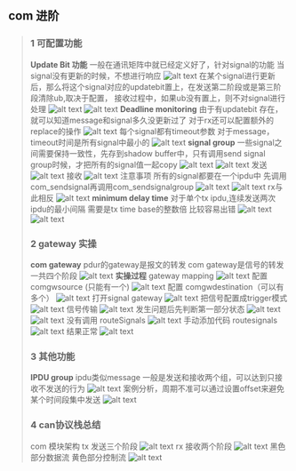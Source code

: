 ## com 进阶
> ### 1 可配置功能
> **Update Bit 功能**
> 一般在通讯矩阵中就已经定义好了，针对signal的功能
> 当signal没有更新的时候，不想进行响应
> ![alt text](image.png)
> 在某个signal进行更新后，那么将这个signal对应的updatebit置上，在发送第二阶段或是第三阶段清除ub,取决于配置，
> 接收过程中，如果ub没有置上，则不对signal进行处理
> ![alt text](image-1.png)
> ![alt text](image-2.png)
> **Deadline monitoring**
> 由于有updatebit 存在，就可以知道message和signal多久没更新过了
> 对于rx还可以配置额外的replace的操作
> ![alt text](image-3.png)
> 每个signal都有timeout参数
> 对于message，timeout时间是所有signal中最小的
> ![alt text](image-4.png)
> **signal group**
> 一些signal之间需要保持一致性，先存到shadow buffer中，只有调用send signal group时候，才把所有的signal值一起copy
> ![alt text](image-5.png)
> ![alt text](image-6.png)
> 发送
> ![alt text](image-7.png)
> 接收
> ![alt text](image-8.png)
> 注意事项
> 所有的signal都要在一个ipdu中
> 先调用com_sendsignal再调用com_sendsignalgroup
> ![alt text](image-9.png)
> ![alt text](image-11.png)
> rx与此相反
> ![alt text](image-12.png)
> **minimum delay time**
> 对于单个tx ipdu,连续发送两次ipdu的最小间隔
> 需要是tx time base的整数倍
> 比较容易出错
> ![alt text](image-13.png)
> ![alt text](image-14.png)
> ### 2 gateway 实操
> **com gateway**
> pdur的gateway是报文的转发
> com gateway是信号的转发
> 一共四个阶段
> ![alt text](image-15.png)
> **实操过程**
> gateway mapping 
> ![alt text](image-16.png)
> 配置 comgwsource (只能有一个)
> ![alt text](image-17.png)
> 配置 comgwdestination（可以有多个）
> ![alt text](image-18.png)
> 打开signal gateway
> ![alt text](image-19.png)
> 把信号配置成trigger模式
> ![alt text](image-21.png)
> 信号传输
> ![alt text](image-22.png)
> 发生问题后先判断第一部分状态
> ![alt text](image-23.png)
> ![alt text](image-24.png)
> 没有调用 routeSignals
> ![alt text](image-25.png)
> 手动添加代码 routesignals
> ![alt text](image-26.png)
> 结果正常
>  ![alt text](image-27.png)
> ### 3 其他功能
> **IPDU group**
> ipdu类似message
> 一般是发送和接收两个组，可以达到只接收不发送的行为
> ![alt text](image-28.png)
> 案例分析，周期不准可以通过设置offset来避免某个时间段集中发送
> ![alt text](image-29.png)
> ### 4 can协议栈总结
> com 模块架构
> tx 发送三个阶段
> ![alt text](image-31.png)
> rx 接收两个阶段
> ![alt text](image-32.png)
> 黑色部分数据流 黄色部分控制流
> ![alt text](image-33.png)